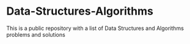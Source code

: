# Data-Structures-Algorithms
This is a public repository with a list of Data Structures and Algorithms problems and solutions  

